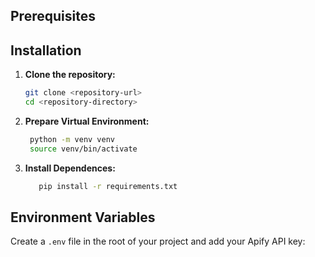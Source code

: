 ## Prerequisites

## Installation

1. **Clone the repository:**

   ```bash
   git clone <repository-url>
   cd <repository-directory>
   ```

2. **Prepare Virtual Environment:**

   ```bash
    python -m venv venv
    source venv/bin/activate
   ```

3. **Install Dependences:**

   ```bash
      pip install -r requirements.txt
   ```

## Environment Variables

Create a `.env` file in the root of your project and add your Apify API key:
